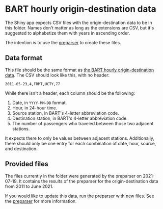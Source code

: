 # BART hourly origin-destination data

The Shiny app expects CSV files with the origin-destination data to be in this folder.
Names don't matter as long as the extensions are CSV, but it's suggested to alphabetize them with years in ascending order.

The intention is to use the [preparser](../preparser/README.md) to create these files.

## Data format

This file should be the same format as [the BART hourly origin-destination data](https://www.bart.gov/about/reports/ridership).
The CSV should look like this, with no header:

```
2011-05-23,4,FRMT,UCTY,77
```

While there isn't a header, each column should be the following:

1. Date, in `YYYY-MM-DD` format.
2. Hour, in 24-hour time.
3. Source station, in BART's 4-letter abbreviation code.
4. Destination station, in BART's 4-letter abbreviation code.
5. The number of passengers who traveled between those two adjacent stations.

It expects there to only be values between adjacent stations.
Additionally, there should only be one entry for each combination of date, hour, source, and destination.

## Provided files

The files currently in the folder were generated by the preparser on 2021-07-19.
It contains the results of the preparser for the origin-destination data from 2011 to June 2021.

If you would like to update this data, run the preparser with new files.
See the [preparser](../preparser/README.md) for more information.

